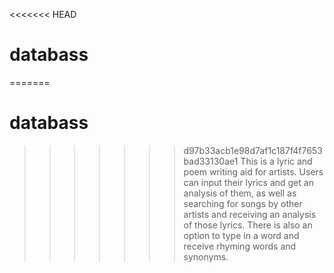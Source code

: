 <<<<<<< HEAD
# databass

=======
# databass

>>>>>>> d97b33acb1e98d7af1c187f4f7653bad33130ae1
This is a lyric and poem writing aid for artists. Users can input their lyrics and get an analysis of them, as well as searching for songs by other artists and receiving an analysis of those lyrics. There is also an option to type in a word and receive rhyming words and synonyms.